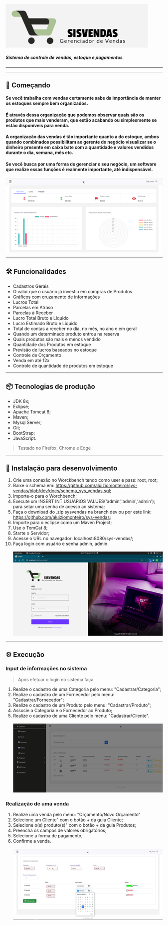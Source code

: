
 ![logo](https://github.com/aluiziomonteiro/sys-vendas/blob/master/fotos-sisvendas/logo.png?raw=true)


##### Sistema de controle de vendas, estoque e pagamentos
___

___

## 🚀 Começando
#### Se você trabalha com vendas certamente sabe da importância de manter os estoques sempre bem organizados.
#### É através dessa organização que podemos observar quais são os produtos que mais venderam, que estão acabando ou simplesmente se estão disponíveis para venda.
#### A organização das vendas é tão importante quanto a do estoque, ambos quando combinados possibilitam ao gerente do negócio visualizar se o dinheiro presente em caixa bate com a quantidade e valores vendidos durante o dia, semana, mês etc.
#### Se você busca por uma forma de gerenciar o seu negócio, um software que realize essas funções é realmente importante, até indispensável.


![N|Solid](https://github.com/aluiziomonteiro/sys-vendas/blob/master/fotos-sisvendas/tela-dashboard01.png?raw=true)

___

## 🛠️ Funcionalidades

-	Cadastros Gerais
-	O valor que o usuário já investiu em compras de Produtos 
-	Gráficos com cruzamento de informações
-	Lucros Total
-	Parcelas em Atraso
-	Parcelas à Receber
-	Lucro Total Bruto e Líquido
-	Lucro Estimado Bruto e Líquido
-	Total de contas a receber no dia, no mês, no ano e em geral
-	Quando um determinado produto entrou na reserva
-	Quais produtos são mais e menos vendido
-	Quantidade dos Produtos em estoque
-	Previsão de lucros baseados no estoque
-	Controle de Orçamento
-	Venda em até 12x
-	Controle de quantidade de produtos em estoque



___

## 📦 Tecnologias de produção

- JDK 8x;
- Eclipse;
- Apache Tomcat 8;
- Maven;
- Mysql Server;
- Git;
- BootStrap;
- JavaScript.

> Testado no Firefox, Chrome e Edge

___


## 🔧 Instalação para desenvolvimento

1. Crie uma conexão no Worckbench tendo como user e pass: root, root;
2. Baixe o schema em: https://github.com/aluiziomonteiro/sys-vendas/blob/dev/docs/schema_sys_vendas.sql;
3. Importe-o para o Worchbench;
4. Execute um INSERT INT USUARiOS VALUES('admin','admin','admin'); para setar uma senha de acesso ao sistema;
4. Faça o download do .zip sysvendas na branch dev ou por este link: https://github.com/aluiziomonteiro/sys-vendas;
5. Importe para o eclipse como um Maven Project;
6. Use o TomCat 8;
7. Starte o Servidor;
8. Acesse o URL no navegador: localhost:8080/sys-vendas/;
9. Faça login com usuário e senha admin, admin.
<br /><br />
![N|Solid](https://github.com/aluiziomonteiro/sys-vendas/blob/master/fotos-sisvendas/tela-login.png?raw=true) 

___

## ⚙️ Execução
### Input de informações no sistema

> Após efetuar o login no sistema faça

1. Realize o cadastro de uma Categoria pelo menu: "Cadastrar/Categoria";
2. Realize o cadastro de um Fornecedor pelo menu: "Cadastrar/Fornecedor";
3. Realize o cadastro de um Produto pelo menu: "Cadastrar/Produto";
4. Associe a Categoria e o Fornecedor ao Produto;
5. Realize o cadastro de uma Cliente pelo menu: "Cadastrar/Cliente".
<br /><br />
![N|Solid](https://github.com/aluiziomonteiro/sys-vendas/blob/master/fotos-sisvendas/tela-menu-cadastro01.png?raw=true) 


### Realização de uma venda
1. Realize uma venda pelo menu: "Orçamento/Novo Orçamento"
2. Selecione um Cliente" com o botão + da guia Cliente;
3. Selecione o(s) produto(s)" com o botão + da guia Produtos;
4. Preencha os campos de valores obrigatórios;
5. Selecione a forma de pagamento;
6. Confirme a venda.
<br /><br />
![N|Solid](https://github.com/aluiziomonteiro/sys-vendas/blob/master/fotos-sisvendas/tela-orcamento04.png?raw=true) 



<br /><br />


